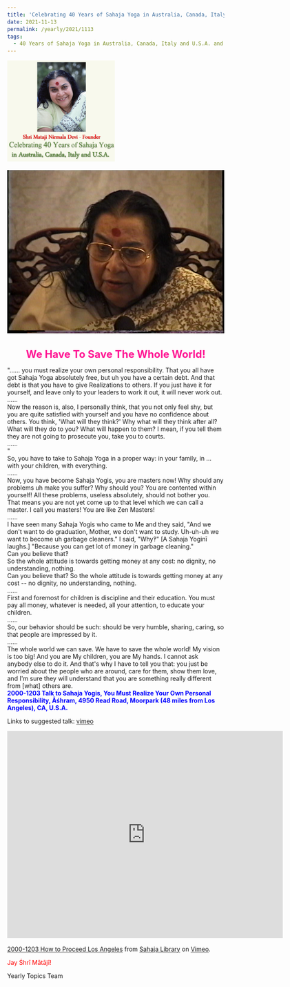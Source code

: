 ```yaml
---
title: 'Celebrating 40 Years of Sahaja Yoga in Australia, Canada, Italy and U.S.A. and its Culture, Post 41'
date: 2021-11-13
permalink: /yearly/2021/1113
tags:
  - 40 Years of Sahaja Yoga in Australia, Canada, Italy and U.S.A. and its Culture
---
```


<div style="text-align: left"><img src="/images/Celebrating40YearsSahajaYoga.png" width="250" /></div><br>

<div style="text-align: center"><img src="/images/image847.png" /></div>

<br>
<p style="color:DeepPink; text-align:center">
<font size="+2"><b>We Have To Save The Whole World!</b><br></font>
</p>

<p>
"...... you must realize your own personal responsibility. That you all have got Sahaja Yoga absolutely free, but uh you have a certain debt. And that debt is that you have to give Realizations to others. If you just have it for yourself, and leave only to your leaders to work it out, it will never work out.<br>
......<br>
Now the reason is, also, I personally think, that you not only feel shy, but you are quite satisfied with yourself and you have no confidence about others. You think, 'What will they think?' Why what will they think after all? What will they do to you? What will happen to them? I mean, if you tell them they are not going to prosecute you, take you to courts.<br>
......<br>"<br>
So, you have to take to Sahaja Yoga in a proper way: in your family, in ... with your children, with everything. <br>
......<br>
Now, you have become Sahaja Yogis, you are masters now! Why should any problems uh make you suffer? Why should you? You are contented within yourself! All these problems, useless absolutely, should not bother you. That means you are not yet come up to that level which we can call a master. I call you masters! You are like Zen Masters!<br>
......<br>
I have seen many Sahaja Yogis who came to Me and they said, "And we don't want to do graduation, Mother, we don't want to study. Uh-uh-uh we want to become uh garbage cleaners." I said, "Why‽" [A Sahaja Yoginī laughs.] "Because you can get lot of money in garbage cleaning."<br>
Can you believe that‽<br>
So the whole attitude is towards getting money at any cost: no dignity, no understanding, nothing. <br>
Can you believe that? So the whole attitude is towards getting money at any cost -- no dignity, no understanding, nothing.<br>
......<br>
First and foremost for children is discipline and their education. You must pay all money, whatever is needed, all your attention, to educate your children.<br>
......<br>
So, our behavior should be such: should be very humble, sharing, caring, so that people are impressed by it.<br>
......<br>
The whole world we can save. We have to save the whole world! My vision is too big! And you are My children, you are My hands. I cannot ask anybody else to do it. And that's why I have to tell you that: you just be worried about the people who are around, care for them, show them love, and I'm sure they will understand that you are something really different from [what] others are.<br><font color="blue"><b>2000-1203 Talk to Sahaja Yogis, You Must Realize Your Own Personal Responsibility, Āśhram, 4950 Read Road, Moorpark (48 miles from Los Angeles), CA, U.S.A.</b></font><br>
</p>

Links to suggested talk: <a href="https://vimeo.com/40642864"> vimeo</a><br>

<iframe src="https://player.vimeo.com/video/40642864?h=555c9f29c5" width="640" height="480" frameborder="0" allow="autoplay; fullscreen; picture-in-picture" allowfullscreen></iframe>
<p><a href="https://vimeo.com/40642864">2000-1203 How to Proceed  Los Angeles</a> from <a href="https://vimeo.com/sahajalibrary">Sahaja Library</a> on <a href="https://vimeo.com">Vimeo</a>.</p>

<p style="color:red;">Jay Śhrī Mātājī!<br></p>

Yearly Topics Team